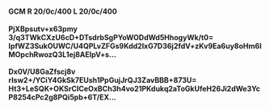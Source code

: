 #### GCM R 20/0c/400 L 20/0c/400
**PjXBpsutv+x63pmy**<br/>**3/q3TWkCXzU6cD+DTsdrbSgPYoWODdWd5HhogyWk/t0=**<br/>**IpfWZ3SukOUWC/U4QPLvZFGs9Kdd2IxG7D36j2fdV+zKv9Ea6uy8oHm6IMOpchRwozQ3L1ej8AEIpV+s...**<br/><br/>
**Dx0V/U8GaZfscj8v**<br/>**rIsw2+/YCiY4GkSk7EUsh1PpGujJrQJ3ZavBBB+873U=**<br/>**Ht3+LeSQK+OKSrCICeOxBCh3h4vo21PKdukq2aToGkUfeH26Ji2dWe3YcP8254cPc2g8PQi5pb+6T/EX...**